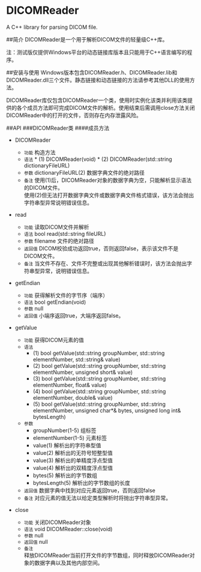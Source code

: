 # DICOMReader
A C++ library for parsing DICOM file.

##简介
DICOMReader是一个用于解析DICOM文件的轻量级C++库。

注：测试版仅提供Windows平台的动态链接库版本且只能用于C++语言编写的程序。

##安装与使用
Windows版本包含DICOMReader.h、DICOMReader.lib和DICOMReader.dll三个文件。静态链接和动态链接的方法请参考其他DLL的使用方法。

DICOMReader库仅包含DICOMReader一个类，使用时实例化该类并利用该类提供的各个成员方法即可完成DICOM文件的解析。使用结束后需调用close方法关闭DICOMReader中的打开的文件，否则存在内存泄露风险。

##API
###DICOMReader类
####成员方法
* DICOMReader
  * `功能`	构造方法 
  * `语法`
    	* (1)	DICOMReader(void)
    	* (2)	DICOMReader(std::string dictionaryFileURL)
  * `参数`	dictionaryFileURL(2)	数据字典文件的绝对路径
  * `备注`	使用(1)后，DICOMReader对象的数据字典为空，只能解析显示语法的DICOM文件。<br>使用(2)但无法打开数据字典文件或数据字典文件格式错误，该方法会抛出字符串型异常说明错误信息。

* read
  * `功能`	读取DICOM文件并解析
  * `语法`	bool read(std::string fileURL)
  * `参数`	filename	文件的绝对路径
  * `返回值`	DICOM校验成功返回true，否则返回false，表示该文件不是DICOM文件。
  * `备注`	当文件不存在、文件不完整或出现其他解析错误时，该方法会抛出字符串型异常，说明错误信息。
    
* getEndian
  * `功能`	获得解析文件的字节序（端序）
  * `语法`	bool getEndian(void)
  * `参数`	null
  * `返回值`	小端序返回true，大端序返回false。

* getValue
  * `功能`	获得DICOM元素的值
  * `语法`
   	* (1) 	bool getValue(std::string groupNumber, std::string elementNumber, std::string& value)
	* (2)	bool getValue(std::string groupNumber, std::string elementNumber, unsigned short& value)
	* (3)	bool getValue(std::string groupNumber, std::string elementNumber, float& value)
	* (4)	bool getValue(std::string groupNumber, std::string elementNumber, double& value)
	* (5)	bool getValue(std::string groupNumber, std::string elementNumber, unsigned char*& bytes, unsigned long int& bytesLength)
  * `参数`
	* groupNumber(1-5)	组标签
	* elementNumber(1-5)	元素标签
	* value(1)		解析出的字符串型值
	* value(2)		解析出的无符号短整型值
	* value(3)		解析出的单精度浮点型值
	* value(4)		解析出的双精度浮点型值
	* bytes(5)		解析出的字节数组
	* bytesLength(5)	解析出的字节数组的长度
  * `返回值`	数据字典中找到对应元素返回true，否则返回false
  * `备注`	对应元素的值无法以给定类型解析时将抛出字符串型异常。

* close
  * `功能`	关闭DICOMReader对象
  * `语法`	void DICOMReader::close(void)
  * `参数`	null
  * `返回值`	null
  * `备注`	
    释放DICOMReader当前打开文件的字节数组，同时释放DICOMReader对象的数据字典以及其他内部空间。
